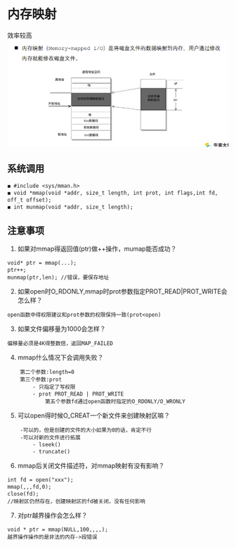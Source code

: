 # 内存映射
效率较高
![内存映射](mem_mapped.png)  
## 系统调用
```
◼ #include <sys/mman.h>
◼ void *mmap(void *addr, size_t length, int prot, int flags,int fd, off_t offset);
◼ int munmap(void *addr, size_t length);
```
## 注意事项
1. 如果对mmap得返回值(ptr)做++操作，mumap能否成功？
```
void* ptr = mmap(...);
ptr++;
munmap(ptr,len); //错误，要保存地址
```
2. 如果open时O_RDONLY,mmap时prot参数指定PROT_READ|PROT_WRITE会怎么样？
```
open函数中得权限建议和prot参数的权限保持一致(prot<open)
```
3. 如果文件偏移量为1000会怎样？
```
偏移量必须是4K得整数倍，返回MAP_FAILED
```
4. mmap什么情况下会调用失败？
```
    第二个参数:length=0
    第三个参数:prot
        - 只指定了写权限
        - prot PROT_READ | PROT_WRITE
            第五个参数fd通过open函数时指定的O_RDONLY/O_WRONLY
```
5. 可以open得时候O_CREAT一个新文件来创建映射区嘛？
```
    -可以的，但是创建的文件的大小如果为0的话，肯定不行
    -可以对新的文件进行拓展
        - lseek()
        - truncate()
```
6. mmap后关闭文件描述符，对mmap映射有没有影响？
```
int fd = open("xxx");
mmap(,,,fd,0);
close(fd);
//映射区仍然存在，创建映射区的fd被关闭，没有任何影响
```
7. 对ptr越界操作会怎么样？
```
void * ptr = mmap(NULL,100,,,,);
越界操作操作的是非法的内存->段错误
```
